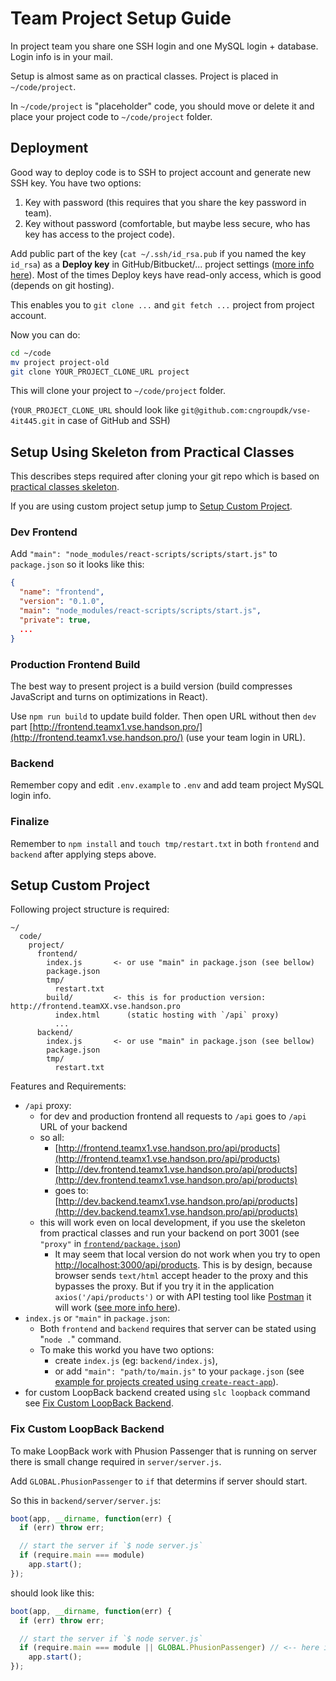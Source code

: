 # Team Project Setup Guide

In project team you share one SSH login and one MySQL login + database.
Login info is in your mail.

Setup is almost same as on practical classes.
Project is placed in `~/code/project`.

In `~/code/project` is "placeholder" code, you should move or delete it and place your project code to `~/code/project` folder.

## Deployment

Good way to deploy code is to SSH to project account and generate new SSH key.
You have two options:

1. Key with password (this requires that you share the key password in team).
2. Key without password (comfortable, but maybe less secure, who has key has access to the project code).

Add public part of the key (`cat ~/.ssh/id_rsa.pub` if you named the key `id_rsa`) as a **Deploy key** in GitHub/Bitbucket/... project settings
([more info here](https://developer.github.com/guides/managing-deploy-keys/#deploy-keys)).
Most of the times Deploy keys have read-only access, which is good (depends on git hosting).

This enables you to `git clone ...` and `git fetch ...` project from project account.

Now you can do:

```bash
cd ~/code
mv project project-old
git clone YOUR_PROJECT_CLONE_URL project
```

This will clone your project to `~/code/project` folder.

(`YOUR_PROJECT_CLONE_URL` should look like `git@github.com:cngroupdk/vse-4it445.git` in case of GitHub and SSH)

## Setup Using Skeleton from Practical Classes

This describes steps required after cloning your git repo which is based on [practical classes skeleton](https://github.com/cngroupdk/vse-4it445).

If you are using custom project setup jump to [Setup Custom Project](#setup-custom-project).

### Dev Frontend

Add `"main": "node_modules/react-scripts/scripts/start.js"` to `package.json` so it looks like this:

```json
{
  "name": "frontend",
  "version": "0.1.0",
  "main": "node_modules/react-scripts/scripts/start.js",
  "private": true,
  ...
}
```

### Production Frontend Build

The best way to present project is a build version (build compresses JavaScript and turns on optimizations in React).

Use `npm run build` to update build folder.
Then open URL without then `dev` part [http://frontend.teamx1.vse.handson.pro/](http://frontend.teamx1.vse.handson.pro/) (use your team login in URL).

### Backend

Remember copy and edit `.env.example` to `.env` and add team project MySQL login info.

### Finalize

Remember to `npm install` and `touch tmp/restart.txt` in both `frontend` and `backend` after applying steps above.

## Setup Custom Project

Following project structure is required:

```
~/
  code/
    project/
      frontend/
        index.js       <- or use "main" in package.json (see bellow)
        package.json
        tmp/
          restart.txt
        build/         <- this is for production version: http://frontend.teamXX.vse.handson.pro
          index.html      (static hosting with `/api` proxy)
          ...
      backend/
        index.js       <- or use "main" in package.json (see bellow)
        package.json
        tmp/
          restart.txt
```

Features and Requirements:

- `/api` proxy:
  - for dev and production frontend all requests to `/api` goes to `/api` URL of your backend
  - so all:
    - [http://frontend.teamx1.vse.handson.pro/api/products](http://frontend.teamx1.vse.handson.pro/api/products)
    - [http://dev.frontend.teamx1.vse.handson.pro/api/products](http://dev.frontend.teamx1.vse.handson.pro/api/products)
    - goes to: [http://dev.backend.teamx1.vse.handson.pro/api/products](http://dev.backend.teamx1.vse.handson.pro/api/products)
  - this will work even on local development, if you use the skeleton from practical classes and run your backend on port 3001 (see `"proxy"` in [`frontend/package.json`](https://github.com/cngroupdk/vse-4it445/blob/master/frontend/package.json))
    - It may seem that local version do not work when you try to open [http://localhost:3000/api/products](http://localhost:3000/api/products). This is by design, because browser sends `text/html` accept header to the proxy and this bypasses the proxy. But if you try it in the application `axios('/api/products')` or with API testing tool like [Postman](https://www.getpostman.com/) it will work ([see more info here](https://github.com/facebookincubator/create-react-app/blob/master/packages/react-scripts/template/README.md#proxying-api-requests-in-development)).
- `index.js` or `"main"` in `package.json`:
  - Both `frontend` and `backend` requires that server can be stated using "`node .`" command.
  - To make this workd you have two options:
    - create `index.js` (eg: `backend/index.js`),
    - or add `"main": "path/to/main.js"` to your `package.json` (see [example for projects created using `create-react-app`](#dev-frontend)).
- for custom LoopBack backend created using `slc loopback` command see [Fix Custom LoopBack Backend](#fix-custom-loopback-backend).

### Fix Custom LoopBack Backend

To make LoopBack work with Phusion Passenger that is running on server there is small change required in `server/server.js`.

Add `GLOBAL.PhusionPassenger` to `if` that determins if server should start.

So this in `backend/server/server.js`:

<!-- prettier-ignore -->
```js
boot(app, __dirname, function(err) {
  if (err) throw err;

  // start the server if `$ node server.js`
  if (require.main === module)
    app.start();
});
```

should look like this:

<!-- prettier-ignore -->
```js
boot(app, __dirname, function(err) {
  if (err) throw err;

  // start the server if `$ node server.js`
  if (require.main === module || GLOBAL.PhusionPassenger) // <-- here is the change
    app.start();
});
```
